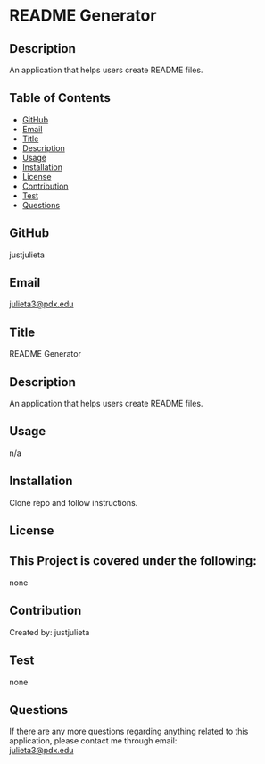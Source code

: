 # README Generator
  

  ## Description
  An application that helps users create README files.

  ## Table of Contents
  - [GitHub](#GitHub)
  - [Email](#Email)
  - [Title](#Title)
  - [Description](#Description)
  - [Usage](#Usage)
  - [Installation](#installation)
  - [License](#license)
  - [Contribution](#Contribution)
  - [Test](#Test)
  - [Questions](#Questions)

  ## GitHub
  justjulieta

  ## Email
  julieta3@pdx.edu

  ## Title
  README Generator

  ## Description
  An application that helps users create README files.

  ## Usage
  n/a

  ## Installation
  Clone repo and follow instructions.

  ## License
  ## This Project is covered under the following:
  none

  ## Contribution
  Created by: 
  justjulieta

  ## Test
  none

  ## Questions
  If there are any more questions regarding anything related to this application, please contact me through email:
  <br> 
  julieta3@pdx.edu
